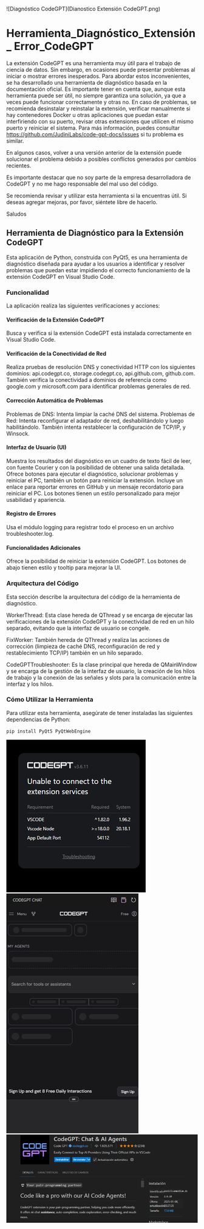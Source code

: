 ![Diagnóstico CodeGPT](Dianostico Extensión CodeGPT.png)

# Herramienta_Diagnóstico_Extensión_ Error_CodeGPT

La extensión CodeGPT es una herramienta muy útil para el trabajo de ciencia de datos. Sin embargo, en ocasiones puede presentar problemas al iniciar o mostrar errores inesperados. Para abordar estos inconvenientes, se ha desarrollado una herramienta de diagnóstico basada en la documentación oficial. Es importante tener en cuenta que, aunque esta herramienta puede ser útil, no siempre garantiza una solución, ya que a veces puede funcionar correctamente y otras no. En caso de problemas, se recomienda desinstalar y reinstalar la extensión, verificar manualmente si hay contenedores Docker u otras aplicaciones que puedan estar interfiriendo con su puerto, revisar otras extensiones que utilicen el mismo puerto y reiniciar el sistema. Para más información, puedes consultar https://github.com/JudiniLabs/code-gpt-docs/issues si tu problema es similar.

En algunos casos, volver a una versión anterior de la extensión puede solucionar el problema debido a posibles conflictos generados por cambios recientes.

Es importante destacar que no soy parte de la empresa desarrolladora de CodeGPT y no me hago responsable del mal uso del código.

Se recomienda revisar y utilizar esta herramienta si la encuentras útil. Si deseas agregar mejoras, por favor, siéntete libre de hacerlo.

Saludos

## Herramienta de Diagnóstico para la Extensión CodeGPT
Esta aplicación de Python, construida con PyQt5, es una herramienta de diagnóstico diseñada para ayudar a los usuarios a identificar y resolver problemas que puedan estar impidiendo el correcto funcionamiento de la extensión CodeGPT en Visual Studio Code.

### Funcionalidad
La aplicación realiza las siguientes verificaciones y acciones:

#### Verificación de la Extensión CodeGPT
Busca y verifica si la extensión CodeGPT está instalada correctamente en Visual Studio Code.

#### Verificación de la Conectividad de Red
Realiza pruebas de resolución DNS y conectividad HTTP con los siguientes dominios: api.codegpt.co, storage.codegpt.co, api.github.com, github.com.
También verifica la conectividad a dominios de referencia como google.com y microsoft.com para identificar problemas generales de red.

#### Corrección Automática de Problemas
Problemas de DNS: Intenta limpiar la caché DNS del sistema.
Problemas de Red: Intenta reconfigurar el adaptador de red, deshabilitándolo y luego habilitándolo. También intenta restablecer la configuración de TCP/IP, y Winsock.

#### Interfaz de Usuario (UI)
Muestra los resultados del diagnóstico en un cuadro de texto fácil de leer, con fuente Courier y con la posibilidad de obtener una salida detallada.
Ofrece botones para ejecutar el diagnóstico, solucionar problemas y reiniciar el PC, también un botón para reiniciar la extensión.
Incluye un enlace para reportar errores en GitHub y un mensaje recordatorio para reiniciar el PC.
Los botones tienen un estilo personalizado para mejor usabilidad y apariencia.

#### Registro de Errores
Usa el módulo logging para registrar todo el proceso en un archivo troubleshooter.log.

#### Funcionalidades Adicionales
Ofrece la posibilidad de reiniciar la extensión CodeGPT.
Los botones de abajo tienen estilo y tooltip para mejorar la UI.

### Arquitectura del Código
Esta sección describe la arquitectura del código de la herramienta de diagnóstico.

WorkerThread: Esta clase hereda de QThread y se encarga de ejecutar las verificaciones de la extensión CodeGPT y la conectividad de red en un hilo separado, evitando que la interfaz de usuario se congele.

FixWorker: También hereda de QThread y realiza las acciones de corrección (limpieza de caché DNS, reconfiguración de red y restablecimiento TCP/IP) también en un hilo separado.

CodeGPTTroubleshooter: Es la clase principal que hereda de QMainWindow y se encarga de la gestión de la interfaz de usuario, la creación de los hilos de trabajo y la conexión de las señales y slots para la comunicación entre la interfaz y los hilos.

### Cómo Utilizar la Herramienta
Para utilizar esta herramienta, asegúrate de tener instaladas las siguientes dependencias de Python:

```bash
pip install PyQt5 PyQtWebEngine
```

![Error 1](error1.png)
![Error 2](error2.png)
![CodeGPT Logo](codegpt.png)
